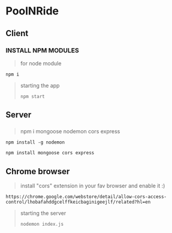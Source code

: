 # PoolNRide

## Client

### INSTALL NPM MODULES

> for node module

`npm i `

> starting the app
>
> `npm start`

## Server

###

> npm i mongoose nodemon cors express

` npm install -g nodemon
`

` npm install mongoose cors express
`

## Chrome browser

> install "cors" extension in your fav browser and enable it :)

`https://chrome.google.com/webstore/detail/allow-cors-access-control/lhobafahddgcelffkeicbaginigeejlf/related?hl=en`

> starting the server
>
> `nodemon index.js`
